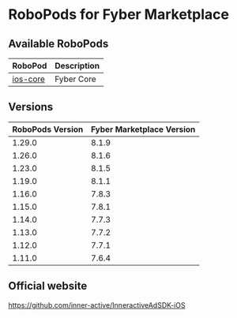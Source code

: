 # RoboPods for Fyber Marketplace

## Available RoboPods

| RoboPod                           | Description                               |
|-----------------------------------|-------------------------------------------|
| [ios-core](ios-core/)             | Fyber Core                                |

## Versions

| RoboPods Version | Fyber Marketplace Version |
|------------------|---------------------------|
| 1.29.0           | 8.1.9                     |
| 1.26.0           | 8.1.6                     |
| 1.23.0           | 8.1.5                     |
| 1.19.0           | 8.1.1                     |
| 1.16.0           | 7.8.3                     |
| 1.15.0           | 7.8.1                     |
| 1.14.0           | 7.7.3                     |
| 1.13.0           | 7.7.2                     |
| 1.12.0           | 7.7.1                     |
| 1.11.0           | 7.6.4                     |

## Official website

https://github.com/inner-active/InneractiveAdSDK-iOS